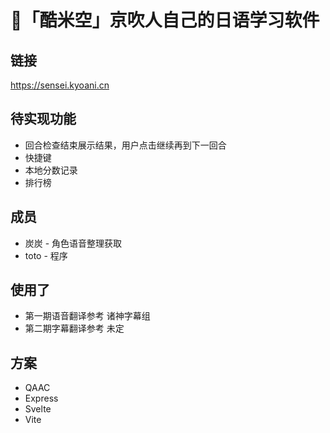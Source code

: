 # 🐙「酷米空」京吹人自己的日语学习软件

## 链接
https://sensei.kyoani.cn

## 待实现功能
 - 回合检查结束展示结果，用户点击继续再到下一回合
 - 快捷键
 - 本地分数记录
 - 排行榜

## 成员
 - 炭炭 - 角色语音整理获取
 - toto - 程序

## 使用了
 - 第一期语音翻译参考 诸神字幕组
 - 第二期字幕翻译参考 未定

## 方案
 - QAAC
 - Express
 - Svelte
 - Vite 